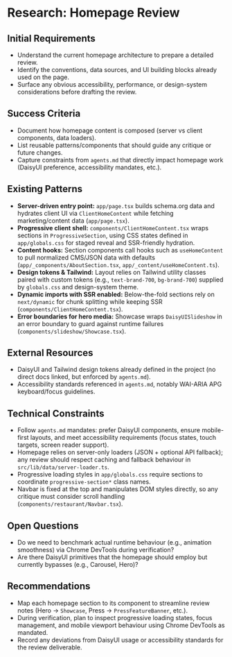 # Research: Homepage Review

## Initial Requirements
- Understand the current homepage architecture to prepare a detailed review.
- Identify the conventions, data sources, and UI building blocks already used on the page.
- Surface any obvious accessibility, performance, or design-system considerations before drafting the review.

## Success Criteria
- Document how homepage content is composed (server vs client components, data loaders).
- List reusable patterns/components that should guide any critique or future changes.
- Capture constraints from `agents.md` that directly impact homepage work (DaisyUI preference, accessibility mandates, etc.).

## Existing Patterns
- **Server-driven entry point:** `app/page.tsx` builds schema.org data and hydrates client UI via `ClientHomeContent` while fetching marketing/content data (`app/page.tsx`).  
- **Progressive client shell:** `components/ClientHomeContent.tsx` wraps sections in `ProgressiveSection`, using CSS states defined in `app/globals.css` for staged reveal and SSR-friendly hydration.  
- **Content hooks:** Section components call hooks such as `useHomeContent` to pull normalized CMS/JSON data with defaults (`app/_components/AboutSection.tsx`, `app/_content/useHomeContent.ts`).  
- **Design tokens & Tailwind:** Layout relies on Tailwind utility classes paired with custom tokens (e.g., `text-brand-700`, `bg-brand-700`) supplied by `globals.css` and design-system theme.  
- **Dynamic imports with SSR enabled:** Below-the-fold sections rely on `next/dynamic` for chunk splitting while keeping SSR (`components/ClientHomeContent.tsx`).  
- **Error boundaries for hero media:** Showcase wraps `DaisyUISlideshow` in an error boundary to guard against runtime failures (`components/slideshow/Showcase.tsx`).

## External Resources
- DaisyUI and Tailwind design tokens already defined in the project (no direct docs linked, but enforced by `agents.md`).
- Accessibility standards referenced in `agents.md`, notably WAI-ARIA APG keyboard/focus guidelines.

## Technical Constraints
- Follow `agents.md` mandates: prefer DaisyUI components, ensure mobile-first layouts, and meet accessibility requirements (focus states, touch targets, screen reader support).  
- Homepage relies on server-only loaders (JSON + optional API fallback); any review should respect caching and fallback behaviour in `src/lib/data/server-loader.ts`.  
- Progressive loading styles in `app/globals.css` require sections to coordinate `progressive-section*` class names.  
- Navbar is fixed at the top and manipulates DOM styles directly, so any critique must consider scroll handling (`components/restaurant/Navbar.tsx`).

## Open Questions
- Do we need to benchmark actual runtime behaviour (e.g., animation smoothness) via Chrome DevTools during verification?  
- Are there DaisyUI primitives that the homepage should employ but currently bypasses (e.g., Carousel, Hero)?

## Recommendations
- Map each homepage section to its component to streamline review notes (Hero → `Showcase`, Press → `PressFeatureBanner`, etc.).  
- During verification, plan to inspect progressive loading states, focus management, and mobile viewport behaviour using Chrome DevTools as mandated.  
- Record any deviations from DaisyUI usage or accessibility standards for the review deliverable.
